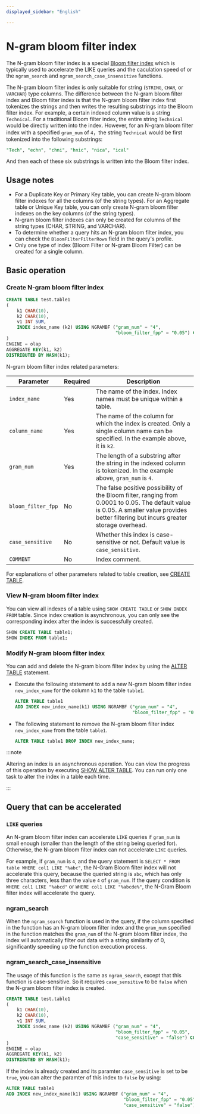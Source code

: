 ```yaml
---
displayed_sidebar: "English"

---
```


# N-gram bloom filter index

The N-gram bloom filter index is a special [Bloom filter index](./Bloomfilter_index.md) which is typically used to accelerate the LIKE queries and the caculation speed of or the `ngram_search` and `ngram_search_case_insensitive` functions.

The N-gram bloom filter index is only suitable for string (`STRING`, `CHAR`, or `VARCHAR`) type columns. The difference between the N-gram bloom filter index and Bloom filter index is that the N-gram bloom filter index first tokenizes the strings and then writes the resulting substrings into the Bloom filter index. For example, a certain indexed column value is a string `Technical`. For a traditional Bloom filter index, the entire string `Technical` would be directly written into the index. However, for an N-gram bloom filter index with a specified `gram_num` of `4`，the string `Technical` would be first tokenized into the following substrings:

```sql
"Tech", "echn", "chni", "hnic", "nica", "ical"
```

And then each of these six substrings is written into the Bloom filter index.

## Usage notes

- For a Duplicate Key or Primary Key table, you can create N-gram bloom filter indexes for all the columns (of the string types). For an Aggregate table or Unique Key table, you can only create N-gram bloom filter indexes on the key columns (of the string types).
- N-gram bloom filter indexes can only be created for columns of the string types (CHAR, STRING, and VARCHAR).
- To determine whether a query hits an N-gram bloom filter index, you can check the `BloomFilterFilterRows` field in the query's profile.
- Only one type of index (Bloom Filter or N-gram Bloom Filter) can be created for a single column.

## Basic operation 

### Create N-gram bloom filter index

```SQL
CREATE TABLE test.table1
(
    k1 CHAR(10),
    k2 CHAR(10),
    v1 INT SUM,
    INDEX index_name (k2) USING NGRAMBF ("gram_num" = "4",
                                         "bloom_filter_fpp" = "0.05") COMMENT ''
)
ENGINE = olap
AGGREGATE KEY(k1, k2)
DISTRIBUTED BY HASH(k1);

```

N-gram bloom filter index related parameters:

| **Parameter**    | **Required** | **Description**                                              |
| ---------------- | ------------ | ------------------------------------------------------------ |
| `index_name`       | Yes          | The name of the index. Index names must be unique within a table. |
| `column_name`      | Yes          | The name of the column for which the index is created. Only a single column name can be specified. In the example above, it is `k2`. |
| `gram_num`         | Yes          | The length of a substring after the string in the indexed column is tokenized. In the example above, `gram_num` is `4`. |
| `bloom_filter_fpp` | No           | The false positive possibility of the Bloom filter, ranging from 0.0001 to 0.05. The default value is 0.05. A smaller value provides better filtering but incurs greater storage overhead. |
| `case_sensitive`   |  No          | Whether this index is case-sensitive or not. Default value is `case_sensitive`. |
| `COMMENT`          | No           | Index comment. |

For explanations of other parameters related to table creation, see [CREATE TABLE](../../sql-reference/sql-statements/data-definition/CREATE_TABLE.md).

### View N-gram bloom filter index 

You can view all indexes of a table using `SHOW CREATE TABLE` or `SHOW INDEX FROM` table. Since index creation is asynchronous, you can only see the corresponding index after the index is successfully created.

```SQL
SHOW CREATE TABLE table1;
SHOW INDEX FROM table1;
```

### Modify N-gram bloom filter index

You can add and delete the N-gram bloom filter index by using the [ALTER TABLE](../../sql-reference/sql-statements/data-definition/ALTER_TABLE.md) statement.

- Execute the following statement to add a new N-gram bloom filter index `new_index_name` for the column `k1` to the table `table1`.

  ```SQL
  ALTER TABLE table1 
  ADD INDEX new_index_name(k1) USING NGRAMBF ("gram_num" = "4", 
                                              "bloom_filter_fpp" = "0.05") COMMENT '';
  ```

- The following statement to remove the N-gram bloom filter index `new_index_name` from the table `table1`.

  ```SQL
  ALTER TABLE table1 DROP INDEX new_index_name;
  ```

:::note

Altering an index is an asynchronous operation. You can view the progress of this operation by executing [SHOW ALTER TABLE](../../sql-reference/sql-statements/data-manipulation/SHOW_ALTER.md). You can run only one task to alter the index in a table each time.

:::

## Query that can be accelerated

### `LIKE` queries 

An N-gram bloom filter index can accelerate `LIKE` queries if `gram_num` is small enough (smaller than the length of the string being queried for). Otherwise, the N-gram bloom filter index can not accelerate `LIKE` queries.

For example, if `gram_num` is `4`, and the query statement is `SELECT * FROM table WHERE col1 LIKE "%abc"`, the N-Gram Bloom filter index will not accelerate this query, because the queried string is `abc`, which has only three characters, less than the value `4` of `gram_num`. If the query condition is `WHERE col1 LIKE "%abcd"` or `WHERE col1 LIKE "%abcde%"`, the N-Gram Bloom filter index will accelerate the query.

### ngram_search

When the `ngram_search` function is used in the query, if the column specified in the function has an N-gram bloom filter index and the `gram_num` specified in the function matches the `gram_num` of the N-gram bloom filter index, the index will automatically filter out data with a string similarity of 0, significantly speeding up the function execution process.

### ngram_search_case_insensitive

The usage of this function is the same as `ngram_search`, except that this function is case-sensitive. So it requires `case_sensitive` to be `false` when the N-gram bloom filter index is created.

```SQL
CREATE TABLE test.table1
(
    k1 CHAR(10),
    k2 CHAR(10),
    v1 INT SUM,
    INDEX index_name (k2) USING NGRAMBF ("gram_num" = "4",
                                         "bloom_filter_fpp" = "0.05",
                                         "case_sensitive" = "false") COMMENT ''
)
ENGINE = olap
AGGREGATE KEY(k1, k2)
DISTRIBUTED BY HASH(k1);
```

If the index is already created and its paramter `case_sensitive` is set to be `true`, you can alter the paramter of this index to `false` by using:

```SQL
ALTER TABLE table1 
ADD INDEX new_index_name(k1) USING NGRAMBF ("gram_num" = "4", 
                                            "bloom_filter_fpp" = "0.05",
                                            "case_sensitive" = "false") COMMENT '';
```
